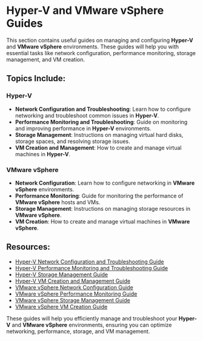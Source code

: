# Hyper-V and VMware vSphere Guides

This section contains useful guides on managing and configuring **Hyper-V** and **VMware vSphere** environments. These guides will help you with essential tasks like network configuration, performance monitoring, storage management, and VM creation.

## Topics Include:

### Hyper-V
- **Network Configuration and Troubleshooting**: Learn how to configure networking and troubleshoot common issues in **Hyper-V**.
- **Performance Monitoring and Troubleshooting**: Guide on monitoring and improving performance in **Hyper-V** environments.
- **Storage Management**: Instructions on managing virtual hard disks, storage spaces, and resolving storage issues.
- **VM Creation and Management**: How to create and manage virtual machines in **Hyper-V**.

### VMware vSphere
- **Network Configuration**: Learn how to configure networking in **VMware vSphere** environments.
- **Performance Monitoring**: Guide for monitoring the performance of **VMware vSphere** hosts and VMs.
- **Storage Management**: Instructions on managing storage resources in **VMware vSphere**.
- **VM Creation**: How to create and manage virtual machines in **VMware vSphere**.

## Resources:

- [Hyper-V Network Configuration and Troubleshooting Guide](#hyper-v-network-configuration-and-troubleshooting)
- [Hyper-V Performance Monitoring and Troubleshooting Guide](#hyper-v-performance-monitoring-and-troubleshooting)
- [Hyper-V Storage Management Guide](#hyper-v-storage-management)
- [Hyper-V VM Creation and Management Guide](#hyper-v-vm-creation-and-management)
- [VMware vSphere Network Configuration Guide](#vmware-vsphere-network-configuration)
- [VMware vSphere Performance Monitoring Guide](#vmware-vsphere-performance-monitoring)
- [VMware vSphere Storage Management Guide](#vmware-vsphere-storage-management)
- [VMware vSphere VM Creation Guide](#vmware-vsphere-vm-creation)

These guides will help you efficiently manage and troubleshoot your **Hyper-V** and **VMware vSphere** environments, ensuring you can optimize networking, performance, storage, and VM management.

